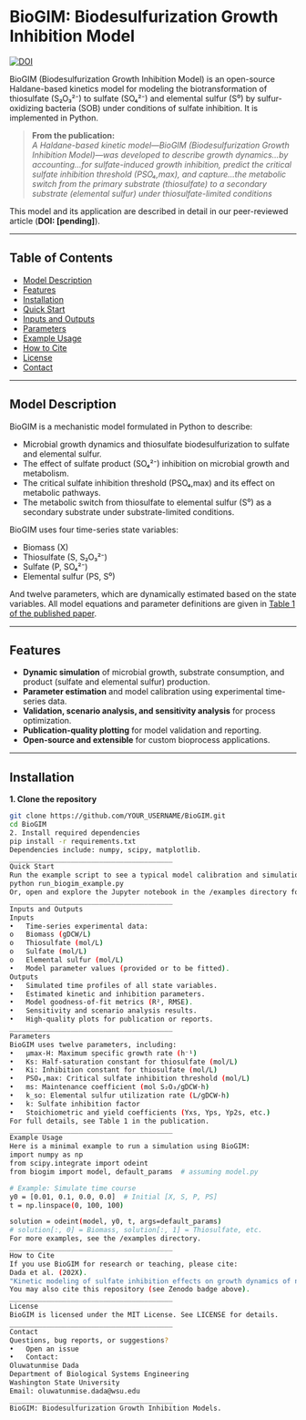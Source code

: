 # BioGIM: Biodesulfurization Growth Inhibition Model

[![DOI](https://zenodo.org/badge/DOI/YOUR_DOI_HERE.svg)](https://doi.org/YOUR_DOI_HERE)

BioGIM (Biodesulfurization Growth Inhibition Model) is an open-source Haldane-based kinetics model for modeling the biotransformation of thiosulfate (S₂O₃²⁻) to sulfate (SO₄²⁻) and elemental sulfur (S⁰) by sulfur-oxidizing bacteria (SOB) under conditions of sulfate inhibition. It is implemented in Python.

> **From the publication:**  
> *A Haldane-based kinetic model—BioGIM (Biodesulfurization Growth Inhibition Model)—was developed to describe growth dynamics...by accounting...for sulfate-induced growth inhibition, predict the critical sulfate inhibition threshold (PSO₄,max), and capture...the metabolic switch from the primary substrate (thiosulfate) to a secondary substrate (elemental sulfur) under thiosulfate-limited conditions*

This model and its application are described in detail in our peer-reviewed article (**DOI: [pending]**).

---

## Table of Contents

- [Model Description](#model-description)
- [Features](#features)
- [Installation](#installation)
- [Quick Start](#quick-start)
- [Inputs and Outputs](#inputs-and-outputs)
- [Parameters](#parameters)
- [Example Usage](#example-usage)
- [How to Cite](#how-to-cite)
- [License](#license)
- [Contact](#contact)

---

## Model Description

BioGIM is a mechanistic model formulated in Python to describe:

- Microbial growth dynamics and thiosulfate biodesulfurization to sulfate and elemental sulfur.
- The effect of sulfate product (SO₄²⁻) inhibition on microbial growth and metabolism.
- The critical sulfate inhibition threshold (PSO₄,max) and its effect on metabolic pathways.
- The metabolic switch from thiosulfate to elemental sulfur (S⁰) as a secondary substrate under substrate-limited conditions.

BioGIM uses four time-series state variables:
- Biomass (X)
- Thiosulfate (S, S₂O₃²⁻)
- Sulfate (P, SO₄²⁻)
- Elemental sulfur (PS, S⁰)

And twelve parameters, which are dynamically estimated based on the state variables. All model equations and parameter definitions are given in [Table 1 of the published paper](https://doi.org/YOUR_DOI_HERE).

---

## Features

- **Dynamic simulation** of microbial growth, substrate consumption, and product (sulfate and elemental sulfur) production.
- **Parameter estimation** and model calibration using experimental time-series data.
- **Validation, scenario analysis, and sensitivity analysis** for process optimization.
- **Publication-quality plotting** for model validation and reporting.
- **Open-source and extensible** for custom bioprocess applications.

---

## Installation

**1. Clone the repository**
```bash
git clone https://github.com/YOUR_USERNAME/BioGIM.git
cd BioGIM
2. Install required dependencies
pip install -r requirements.txt
Dependencies include: numpy, scipy, matplotlib.
________________________________________
Quick Start
Run the example script to see a typical model calibration and simulation:
python run_biogim_example.py
Or, open and explore the Jupyter notebook in the /examples directory for step-by-step analysis.
________________________________________
Inputs and Outputs
Inputs
•	Time-series experimental data:
o	Biomass (gDCW/L)
o	Thiosulfate (mol/L)
o	Sulfate (mol/L)
o	Elemental sulfur (mol/L)
•	Model parameter values (provided or to be fitted).
Outputs
•	Simulated time profiles of all state variables.
•	Estimated kinetic and inhibition parameters.
•	Model goodness-of-fit metrics (R², RMSE).
•	Sensitivity and scenario analysis results.
•	High-quality plots for publication or reports.
________________________________________
Parameters
BioGIM uses twelve parameters, including:
•	μmax-H: Maximum specific growth rate (h⁻¹)
•	Ks: Half-saturation constant for thiosulfate (mol/L)
•	Ki: Inhibition constant for thiosulfate (mol/L)
•	PSO₄,max: Critical sulfate inhibition threshold (mol/L)
•	ms: Maintenance coefficient (mol S₂O₃/gDCW·h)
•	k_so: Elemental sulfur utilization rate (L/gDCW·h)
•	k: Sulfate inhibition factor
•	Stoichiometric and yield coefficients (Yxs, Yps, Yp2s, etc.)
For full details, see Table 1 in the publication.
________________________________________
Example Usage
Here is a minimal example to run a simulation using BioGIM:
import numpy as np
from scipy.integrate import odeint
from biogim import model, default_params  # assuming model.py

# Example: Simulate time course
y0 = [0.01, 0.1, 0.0, 0.0]  # Initial [X, S, P, PS]
t = np.linspace(0, 100, 100)

solution = odeint(model, y0, t, args=default_params)
# solution[:, 0] = Biomass, solution[:, 1] = Thiosulfate, etc.
For more examples, see the /examples directory.
________________________________________
How to Cite
If you use BioGIM for research or teaching, please cite:
Dada et al. (202X).
"Kinetic modeling of sulfate inhibition effects on growth dynamics of novel Thioalkalivibrio sp. isolates from Soap Lake, Washington." Journal Name, https://doi.org/YOUR_DOI_HERE
You may also cite this repository (see Zenodo badge above).
________________________________________
License
BioGIM is licensed under the MIT License. See LICENSE for details.
________________________________________
Contact
Questions, bug reports, or suggestions?
•	Open an issue
•	Contact:
Oluwatunmise Dada
Department of Biological Systems Engineering
Washington State University
Email: oluwatunmise.dada@wsu.edu
________________________________________
BioGIM: Biodesulfurization Growth Inhibition Models.



